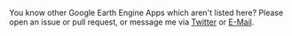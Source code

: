 You know other Google Earth Engine Apps which aren't listed here? Please open an issue or pull request, or message me via [Twitter](https://twitter.com/Mixed_Pixels) or [E-Mail](mailto:gaertner.p@gmail.com).
